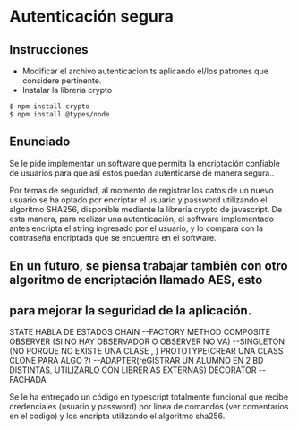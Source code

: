 # Autenticación segura

## Instrucciones

* Modificar el archivo autenticacion.ts aplicando el/los patrones que considere pertinente.
* Instalar la librería crypto

```
$ npm install crypto
$ npm install @types/node
```

## Enunciado

Se le pide implementar un software que permita la encriptación confiable de usuarios para 
que así estos puedan autenticarse de manera segura..

Por temas de seguridad, al momento de registrar los datos de un nuevo usuario se ha optado por 
encriptar el usuario y password utilizando el algoritmo SHA256, disponible mediante la librería crypto de javascript. 
De esta manera, para realizar una autenticación, el software implementado antes encripta el string 
ingresado por el usuario, y lo compara con la contraseña encriptada que se encuentra en el software.

## En un futuro, se piensa trabajar también con otro algoritmo de encriptación llamado AES, esto 
## para mejorar la seguridad de la aplicación.
STATE HABLA DE ESTADOS
CHAIN 
--FACTORY METHOD
COMPOSITE
OBSERVER (SI NO HAY OBSERVADOR O OBSERVER NO VA)
--SINGLETON (NO PORQUE NO EXISTE UNA CLASE , )
PROTOTYPE(CREAR UNA CLASS CLONE PARA ALGO ?)
--ADAPTER(reGISTRAR UN ALUMNO EN 2 BD DISTINTAS, UTILIZARLO CON LIBRERIAS EXTERNAS)
DECORATOR
--FACHADA 


Se le ha entregado un código en typescript totalmente funcional que recibe
credenciales (usuario y password) por linea de comandos (ver comentarios en el codigo) y los encripta utilizando el algoritmo sha256.